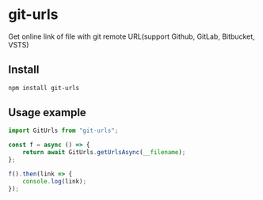 # git-urls

Get online link of file with git remote URL(support Github, GitLab, Bitbucket, VSTS)

## Install

```bash
npm install git-urls
```

## Usage example

```javascript
import GitUrls from "git-urls";

const f = async () => {
    return await GitUrls.getUrlsAsync(__filename);
};

f().then(link => {
    console.log(link);
});
```
